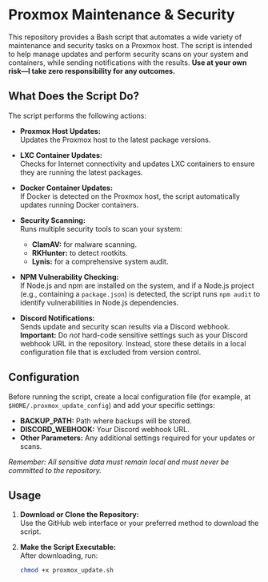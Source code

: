 # Proxmox Maintenance & Security

This repository provides a Bash script that automates a wide variety of maintenance and security tasks on a Proxmox host. The script is intended to help manage updates and perform security scans on your system and containers, while sending notifications with the results. **Use at your own risk—I take zero responsibility for any outcomes.**

## What Does the Script Do?

The script performs the following actions:

- **Proxmox Host Updates:**  
  Updates the Proxmox host to the latest package versions.

- **LXC Container Updates:**  
  Checks for Internet connectivity and updates LXC containers to ensure they are running the latest packages.

- **Docker Container Updates:**  
  If Docker is detected on the Proxmox host, the script automatically updates running Docker containers.

- **Security Scanning:**  
  Runs multiple security tools to scan your system:
  - **ClamAV:** for malware scanning.
  - **RKHunter:** to detect rootkits.
  - **Lynis:** for a comprehensive system audit.

- **NPM Vulnerability Checking:**  
  If Node.js and npm are installed on the system, and if a Node.js project (e.g., containing a `package.json`) is detected, the script runs `npm audit` to identify vulnerabilities in Node.js dependencies.

- **Discord Notifications:**  
  Sends update and security scan results via a Discord webhook.  
  **Important:** Do *not* hard-code sensitive settings such as your Discord webhook URL in the repository. Instead, store these details in a local configuration file that is excluded from version control.

## Configuration

Before running the script, create a local configuration file (for example, at `$HOME/.proxmox_update_config`) and add your specific settings:

- **BACKUP_PATH:** Path where backups will be stored.
- **DISCORD_WEBHOOK:** Your Discord webhook URL.
- **Other Parameters:** Any additional settings required for your updates or scans.

*Remember: All sensitive data must remain local and must never be committed to the repository.*

## Usage

1. **Download or Clone the Repository:**  
   Use the GitHub web interface or your preferred method to download the script.

2. **Make the Script Executable:**  
   After downloading, run:
   ```bash
   chmod +x proxmox_update.sh
